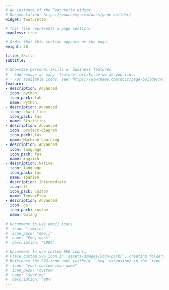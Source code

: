 ```yaml
---
# An instance of the Featurette widget.
# Documentation: https://wowchemy.com/docs/page-builder/
widget: featurette

# This file represents a page section.
headless: true

# Order that this section appears on the page.
weight: 30

title: Skills
subtitle:

# Showcase personal skills or business features.
# - Add/remove as many `feature` blocks below as you like.
# - For available icons, see: https://wowchemy.com/docs/page-builder/#icons
feature:
- description: Advanced
  icon: python
  icon_pack: fab
  name: Python
- description: Advanced
  icon: chart-line
  icon_pack: fas
  name: Statistics
- description: Advanced
  icon: project-diagram
  icon_pack: fas
  name: Machine Learning
- description: Advanced
  icon: language
  icon_pack: fas
  name: English
- description: Native
  icon: language
  icon_pack: fas
  name: spanish
- description: Intermediate
  icon: tf
  icon_pack: custom
  name: TensorFlow
- description: Advanced
  icon: go
  icon_pack: custom
  name: Golang

# Uncomment to use emoji icons.
#- icon: ":smile:"
#  icon_pack: "emoji"
#  name: "Emojiness"
#  description: "100%"  

# Uncomment to use custom SVG icons.
# Place custom SVG icon in `assets/images/icon-pack/`, creating folders if necessary.
# Reference the SVG icon name (without `.svg` extension) in the `icon` field.
#- icon: "your-custom-icon-name"
#  icon_pack: "custom"
#  name: "Surfing"
#  description: "90%"
---
```

